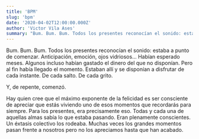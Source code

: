 ```yaml
---
title: 'BPM'
slug: 'bpm'
date: '2020-04-02T12:00:00.000Z'
author: 'Victor Vila Ases'
summary: "Bum. Bum. Bum. Todos los presentes reconocían el sonido: estaba a punto de comenzar. Anticipación, emoción, ojos vidriosos... Habían esperado meses."
---
```


Bum. Bum. Bum. Todos los presentes reconocían el sonido: estaba a punto de comenzar. Anticipación, emoción, ojos vidriosos... Habían esperado meses. Algunos incluso habían gastado el dinero del que no disponían. Pero al fin había llegado el momento. Estaban allí y se disponían a disfrutar de cada instante. De cada salto. De cada grito.

Y, de repente, comenzó.

Hay quien cree que el máximo exponente de la felicidad es ser consciente de apreciar que estás viviendo uno de esos momentos que recordarás para siempre. Para los presentes, era precisamente eso. Todas y cada una de aquellas almas sabía lo que estaba pasando. Eran plenamente conscientes. Un éxtasis colectivo los rodeaba.
Muchas veces los grandes momentos pasan frente a nosotros pero no los apreciamos hasta que han acabado.
